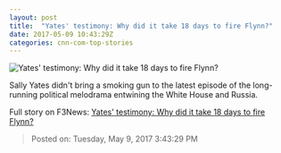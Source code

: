 ```yaml
---
layout: post
title:  "Yates' testimony: Why did it take 18 days to fire Flynn?"
date: 2017-05-09 10:43:29Z
categories: cnn-com-top-stories
---
```


![Yates' testimony: Why did it take 18 days to fire Flynn?](http://i2.cdn.cnn.com/cnnnext/dam/assets/170501100421-04-donald-trump-file-0425-super-tease.jpg)

Sally Yates didn't bring a smoking gun to the latest episode of the long-running political melodrama entwining the White House and Russia.


Full story on F3News: [Yates' testimony: Why did it take 18 days to fire Flynn?](http://www.f3nws.com/n/s3TKDH)

> Posted on: Tuesday, May 9, 2017 3:43:29 PM
